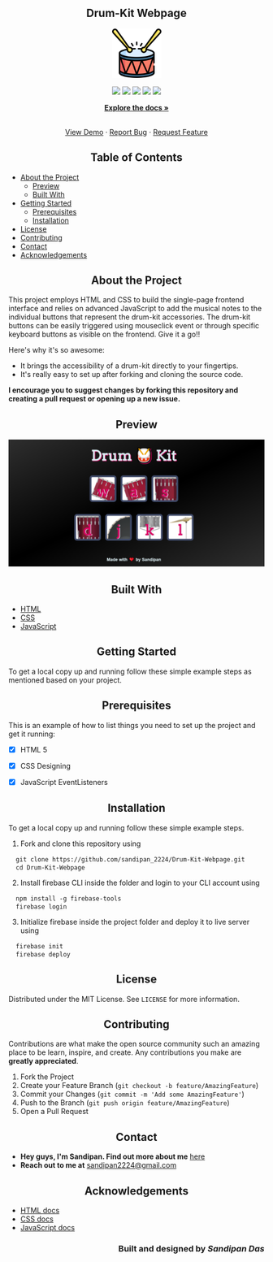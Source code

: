 <h2 align="center">Drum-Kit Webpage</h2>

<!-- PROJECT LOGO -->
<p align="center">
   <img src="images/drum_logo.png" alt="Logo" height=97 weight=97/>
</p>
<p align="center">
  <img src="https://img.shields.io/github/license/sandip2224/Drum-Kit-Webpage"/>
  <img src="https://img.shields.io/github/forks/sandip2224/Drum-Kit-Webpage"/>
  <img src="https://img.shields.io/github/stars/sandip2224/Drum-Kit-Webpage"/>
  <img src="https://img.shields.io/github/issues-pr-closed/sandip2224/Drum-Kit-Webpage"/>
  <img src="https://img.shields.io/github/repo-size/sandip2224/Drum-Kit-Webpage"/>
</p>
<p align="center">
  <a href="https://github.com/sandip2224/Drum-Kit-Webpage"><strong>Explore the docs »</strong></a>
</p>


  <p align="center">
    <br />
    <a href="https://github.com/sandipan_2224/Drum-Kit-Webpage">View Demo</a>
    ·
    <a href="https://github.com/sandipan_2224/Drum-Kit-Webpage/issues">Report Bug</a>
    ·
    <a href="https://github.com/sandipan_2224/Drum-Kit-Webpage/issues">Request Feature</a>
  </p>

<!-- TABLE OF CONTENTS -->
<h2 align="center">Table of Contents</h2>

- [About the Project](#about-the-project)
  - [Preview](#preview)
  - [Built With](#built-with)
- [Getting Started](#getting-started)
  - [Prerequisites](#prerequisites)
  - [Installation](#installation)
- [License](#license)
- [Contributing](#contributing)
- [Contact](#contact)
- [Acknowledgements](#acknowledgements)



<!-- ABOUT THE PROJECT -->

<h2 align="center">About the Project</h2>

This project employs HTML and CSS to build the single-page frontend interface and relies on advanced JavaScript to add the musical notes to the individual buttons that represent the drum-kit accessories. The drum-kit buttons can be easily triggered using mouseclick event or through specific keyboard buttons as visible on the frontend. Give it a go!!

Here's why it's so awesome:
* It brings the accessibility of a drum-kit directly to your fingertips.
* It's really easy to set up after forking and cloning the source code.

**I encourage you to suggest changes by forking this repository and creating a pull request or opening up a new issue.**


<!-- Preview -->
<h2 align="center">Preview</h2>

<p align="center"><img src="images/preview.PNG" alt="Website Preview"/></p>

<!-- BUILT WITH -->  

<h2 align="center">Built With</h2>

* [HTML](https://www.w3schools.com/html/)
* [CSS](https://www.w3schools.com/css/)
* [JavaScript](https://www.w3schools.com/js/DEFAULT.asp)


<!-- GETTING STARTED -->

<h2 align="center">Getting Started</h2>

To get a local copy up and running follow these simple example steps as mentioned based on your project.  


<!-- PREREQUISITES -->

<h2 align="center">Prerequisites</h2>

This is an example of how to list things you need to set up the project and get it running:  

- [x] HTML 5  
- [x] CSS Designing
- [x] JavaScript EventListeners


<!-- INSTALLATION -->
<h2 align="center">Installation</h2>

To get a local copy up and running follow these simple example steps.

1. Fork and clone this repository using  

```
  git clone https://github.com/sandipan_2224/Drum-Kit-Webpage.git  
  cd Drum-Kit-Webpage 
```  

2. Install firebase CLI inside the folder and login to your CLI account using  

```
  npm install -g firebase-tools  
  firebase login
```

3. Initialize firebase inside the project folder and deploy it to live server using  

```
  firebase init  
  firebase deploy
```  


<!-- LICENSE -->  

<h2 align="center">License</h2>

Distributed under the MIT License. See `LICENSE` for more information.  


<!-- CONTRIBUTING -->

<h2 align="center">Contributing</h2>

Contributions are what make the open source community such an amazing place to be learn, inspire, and create. Any contributions you make are **greatly appreciated**.

1. Fork the Project
2. Create your Feature Branch (`git checkout -b feature/AmazingFeature`)
3. Commit your Changes (`git commit -m 'Add some AmazingFeature'`)
4. Push to the Branch (`git push origin feature/AmazingFeature`)
5. Open a Pull Request  


<!-- CONTACT --> 

<h2 align="center">Contact</h2>

- **Hey guys, I'm Sandipan. Find out more about me** [ here](https://linkedin.com/in/sandipan0164)  
- **Reach out to me at** [ sandipan2224@gmail.com](sandipan2224@gmail.com)  



<!-- ACKNOWLEDGEMENTS -->

<h2 align="center">Acknowledgements</h2>

* [HTML docs](https://www.w3schools.com/html/)
* [CSS docs](https://www.w3schools.com/css/)
* [JavaScript docs](https://www.w3schools.com/js/DEFAULT.asp)

<h3 align="right">Built and designed by <em>Sandipan Das</em></h3>
